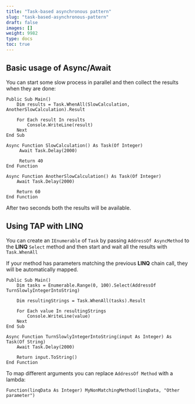 ```yaml
---
title: "Task-based asynchronous pattern"
slug: "task-based-asynchronous-pattern"
draft: false
images: []
weight: 9982
type: docs
toc: true
---
```


## Basic usage of Async/Await
You can start some slow process in parallel and then collect the results when they are done:

    Public Sub Main()
        Dim results = Task.WhenAll(SlowCalculation, AnotherSlowCalculation).Result
        
        For Each result In results
            Console.WriteLine(result)
        Next
    End Sub
    
    Async Function SlowCalculation() As Task(Of Integer)
         Await Task.Delay(2000)
    
         Return 40
    End Function
    
    Async Function AnotherSlowCalculation() As Task(Of Integer)
        Await Task.Delay(2000)
    
        Return 60
    End Function

After two seconds both the results will be available.

## Using TAP with LINQ
You can create an `IEnumerable` of `Task` by passing `AddressOf AsyncMethod` to the **LINQ** `Select` method and then start and wait all the results with `Task.WhenAll`

If your method has parameters matching the previous **LINQ** chain call, they will be automatically mapped.

    Public Sub Main()
        Dim tasks = Enumerable.Range(0, 100).Select(AddressOf TurnSlowlyIntegerIntoString)
            
        Dim resultingStrings = Task.WhenAll(tasks).Result
        
        For Each value In resultingStrings
            Console.WriteLine(value)
        Next 
    End Sub
    
    Async Function TurnSlowlyIntegerIntoString(input As Integer) As Task(Of String)
        Await Task.Delay(2000)
        
        Return input.ToString()
    End Function

To map different arguments you can replace `AddressOf Method` with a lambda:

    Function(linqData As Integer) MyNonMatchingMethod(linqData, "Other parameter")

